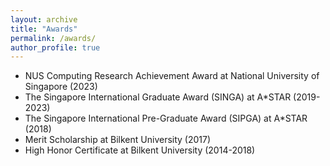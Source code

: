 ```yaml
---
layout: archive
title: "Awards"
permalink: /awards/
author_profile: true
---
```


* NUS Computing Research Achievement Award at National University of Singapore (2023)
* The Singapore International Graduate Award (SINGA) at A*STAR (2019-2023)
* The Singapore International Pre-Graduate Award (SIPGA) at A*STAR (2018)
* Merit Scholarship at Bilkent University (2017)
* High Honor Certificate at Bilkent University (2014-2018)
